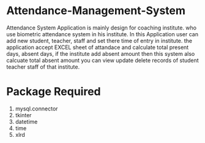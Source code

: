 # Attendance-Management-System

Attendance System Application is mainly design for coaching institute.
who use biometric attendance system in his institute. 
In this Application user can add new student, teacher, staff and set there time of entry in institute.
the application accept EXCEL sheet of attandace and calculate total present days, absent days, if the institute add absent amount
then this system also calcuate total absent amount
you can view update delete records of student teacher staff of that institute.


# Package Required


1. mysql.connector
2. tkinter
3. datetime
4. time
5. xlrd
